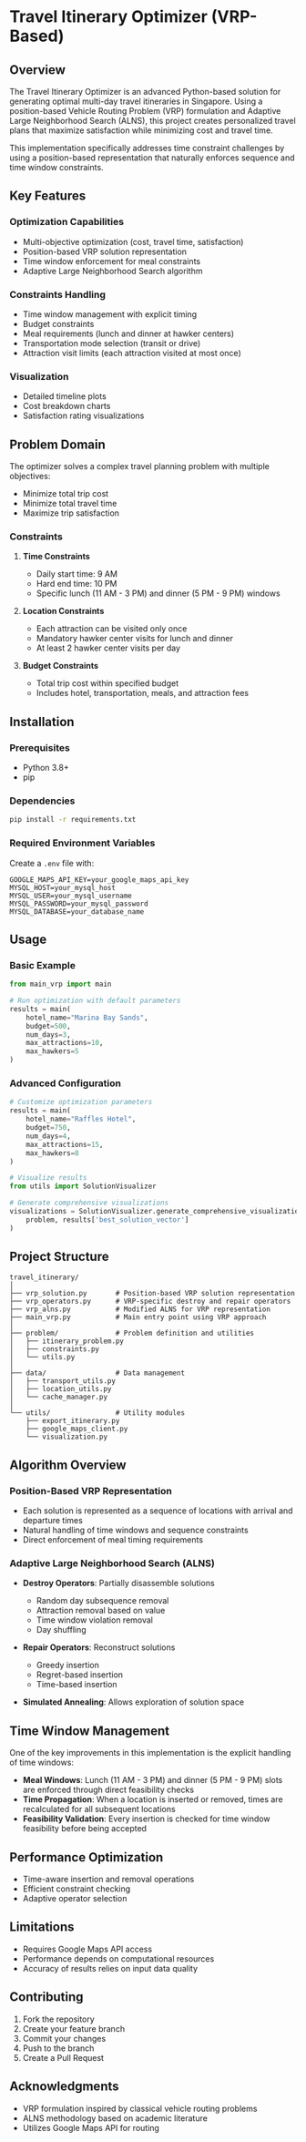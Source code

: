 # Travel Itinerary Optimizer (VRP-Based)

## Overview

The Travel Itinerary Optimizer is an advanced Python-based solution for generating optimal multi-day travel itineraries in Singapore. Using a position-based Vehicle Routing Problem (VRP) formulation and Adaptive Large Neighborhood Search (ALNS), this project creates personalized travel plans that maximize satisfaction while minimizing cost and travel time.

This implementation specifically addresses time constraint challenges by using a position-based representation that naturally enforces sequence and time window constraints.

## Key Features

### Optimization Capabilities
- Multi-objective optimization (cost, travel time, satisfaction)
- Position-based VRP solution representation
- Time window enforcement for meal constraints
- Adaptive Large Neighborhood Search algorithm

### Constraints Handling
- Time window management with explicit timing
- Budget constraints
- Meal requirements (lunch and dinner at hawker centers)
- Transportation mode selection (transit or drive)
- Attraction visit limits (each attraction visited at most once)

### Visualization
- Detailed timeline plots
- Cost breakdown charts
- Satisfaction rating visualizations

## Problem Domain

The optimizer solves a complex travel planning problem with multiple objectives:
- Minimize total trip cost
- Minimize total travel time
- Maximize trip satisfaction

### Constraints
1. **Time Constraints**
   - Daily start time: 9 AM
   - Hard end time: 10 PM
   - Specific lunch (11 AM - 3 PM) and dinner (5 PM - 9 PM) windows

2. **Location Constraints**
   - Each attraction can be visited only once
   - Mandatory hawker center visits for lunch and dinner
   - At least 2 hawker center visits per day

3. **Budget Constraints**
   - Total trip cost within specified budget
   - Includes hotel, transportation, meals, and attraction fees

## Installation

### Prerequisites
- Python 3.8+
- pip

### Dependencies
```bash
pip install -r requirements.txt
```

### Required Environment Variables
Create a `.env` file with:
```
GOOGLE_MAPS_API_KEY=your_google_maps_api_key
MYSQL_HOST=your_mysql_host
MYSQL_USER=your_mysql_username
MYSQL_PASSWORD=your_mysql_password
MYSQL_DATABASE=your_database_name
```

## Usage

### Basic Example
```python
from main_vrp import main

# Run optimization with default parameters
results = main(
    hotel_name="Marina Bay Sands",
    budget=500,
    num_days=3,
    max_attractions=10,
    max_hawkers=5
)
```

### Advanced Configuration
```python
# Customize optimization parameters
results = main(
    hotel_name="Raffles Hotel",
    budget=750,
    num_days=4,
    max_attractions=15,
    max_hawkers=8
)

# Visualize results
from utils import SolutionVisualizer

# Generate comprehensive visualizations
visualizations = SolutionVisualizer.generate_comprehensive_visualization(
    problem, results['best_solution_vector']
)
```

## Project Structure
```
travel_itinerary/
│
├── vrp_solution.py       # Position-based VRP solution representation
├── vrp_operators.py      # VRP-specific destroy and repair operators
├── vrp_alns.py           # Modified ALNS for VRP representation
├── main_vrp.py           # Main entry point using VRP approach
│
├── problem/              # Problem definition and utilities
│   ├── itinerary_problem.py
│   ├── constraints.py
│   └── utils.py
│
├── data/                 # Data management
│   ├── transport_utils.py
│   ├── location_utils.py
│   └── cache_manager.py
│
└── utils/                # Utility modules
    ├── export_itinerary.py
    ├── google_maps_client.py
    └── visualization.py
```

## Algorithm Overview

### Position-Based VRP Representation
- Each solution is represented as a sequence of locations with arrival and departure times
- Natural handling of time windows and sequence constraints
- Direct enforcement of meal timing requirements

### Adaptive Large Neighborhood Search (ALNS)
- **Destroy Operators**: Partially disassemble solutions
  - Random day subsequence removal
  - Attraction removal based on value
  - Time window violation removal
  - Day shuffling

- **Repair Operators**: Reconstruct solutions
  - Greedy insertion
  - Regret-based insertion
  - Time-based insertion

- **Simulated Annealing**: Allows exploration of solution space

## Time Window Management

One of the key improvements in this implementation is the explicit handling of time windows:

- **Meal Windows**: Lunch (11 AM - 3 PM) and dinner (5 PM - 9 PM) slots are enforced through direct feasibility checks
- **Time Propagation**: When a location is inserted or removed, times are recalculated for all subsequent locations
- **Feasibility Validation**: Every insertion is checked for time window feasibility before being accepted

## Performance Optimization
- Time-aware insertion and removal operations
- Efficient constraint checking
- Adaptive operator selection

## Limitations
- Requires Google Maps API access
- Performance depends on computational resources
- Accuracy of results relies on input data quality

## Contributing
1. Fork the repository
2. Create your feature branch
3. Commit your changes
4. Push to the branch
5. Create a Pull Request

## Acknowledgments
- VRP formulation inspired by classical vehicle routing problems
- ALNS methodology based on academic literature
- Utilizes Google Maps API for routing